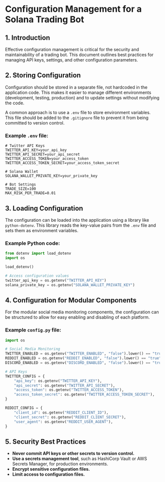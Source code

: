 # Configuration Management for a Solana Trading Bot

## 1. Introduction

Effective configuration management is critical for the security and maintainability of a trading bot. This document outlines best practices for managing API keys, settings, and other configuration parameters.

## 2. Storing Configuration

Configuration should be stored in a separate file, not hardcoded in the application code. This makes it easier to manage different environments (development, testing, production) and to update settings without modifying the code.

A common approach is to use a `.env` file to store environment variables. This file should be added to the `.gitignore` file to prevent it from being committed to version control.

### Example `.env` file:

```
# Twitter API Keys
TWITTER_API_KEY=your_api_key
TWITTER_API_SECRET=your_api_secret
TWITTER_ACCESS_TOKEN=your_access_token
TWITTER_ACCESS_TOKEN_SECRET=your_access_token_secret

# Solana Wallet
SOLANA_WALLET_PRIVATE_KEY=your_private_key

# Bot Settings
TRADE_SIZE=100
MAX_RISK_PER_TRADE=0.01
```

## 3. Loading Configuration

The configuration can be loaded into the application using a library like `python-dotenv`. This library reads the key-value pairs from the `.env` file and sets them as environment variables.

### Example Python code:

```python
from dotenv import load_dotenv
import os

load_dotenv()

# Access configuration values
twitter_api_key = os.getenv("TWITTER_API_KEY")
solana_private_key = os.getenv("SOLANA_WALLET_PRIVATE_KEY")
```

## 4. Configuration for Modular Components

For the modular social media monitoring components, the configuration can be structured to allow for easy enabling and disabling of each platform.

### Example `config.py` file:

```python
import os

# Social Media Monitoring
TWITTER_ENABLED = os.getenv("TWITTER_ENABLED", "false").lower() == "true"
REDDIT_ENABLED = os.getenv("REDDIT_ENABLED", "false").lower() == "true"
DISCORD_ENABLED = os.getenv("DISCORD_ENABLED", "false").lower() == "true"

# API Keys
TWITTER_CONFIG = {
    "api_key": os.getenv("TWITTER_API_KEY"),
    "api_secret": os.getenv("TWITTER_API_SECRET"),
    "access_token": os.getenv("TWITTER_ACCESS_TOKEN"),
    "access_token_secret": os.getenv("TWITTER_ACCESS_TOKEN_SECRET"),
}

REDDIT_CONFIG = {
    "client_id": os.getenv("REDDIT_CLIENT_ID"),
    "client_secret": os.getenv("REDDIT_CLIENT_SECRET"),
    "user_agent": os.getenv("REDDIT_USER_AGENT"),
}
```

## 5. Security Best Practices

- **Never commit API keys or other secrets to version control.**
- **Use a secrets management tool**, such as HashiCorp Vault or AWS Secrets Manager, for production environments.
- **Encrypt sensitive configuration files.**
- **Limit access to configuration files.**
